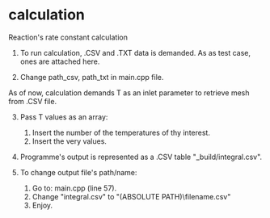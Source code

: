 # calculation
  Reaction's rate constant calculation
 
 1. To run calculation, .CSV and .TXT data is demanded. As as test case, ones are attached here.
 
 2. Change path_csv, path_txt in main.cpp file.
 
  As of now, calculation demands T as an inlet parameter to retrieve mesh from .CSV file.

3. Pass T values as an array:
	1. Insert the number of the temperatures of thy interest.
	2. Insert the very values.

4. Programme's output is represented as a .CSV table "_build/integral.csv".

5. To change output file's path/name:
	1. Go to: main.cpp (line 57).
	2. Change "integral.csv" to "(ABSOLUTE PATH)\\filename.csv"
	3. Enjoy.
	

